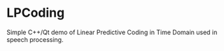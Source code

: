 # LPCoding
Simple C++/Qt demo of Linear Predictive Coding in Time Domain used in speech processing.
